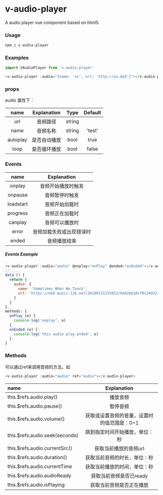 # v-audio-player
A audio player vue component based on html5.


### Usage

``` javascript
npm i v-audio-player
```

### Examples

``` javascript
import VAudioPlayer from 'v-audio-player'

<v-audio-player :audio="{name: 'xx', url: 'http://xx.mp3'}"></v-audio-player>

```

### props

audio 属性下：

| name | Explanation | Type | Default |
|:---:|:---:|:---:|:---:|
| url | 音频路径 | string |  |
| name | 音频名称 | string | 'test' |
| autoplay | 是否自动播放 | bool | true |
| loop | 是否循环播放 | bool | false |

### Events

|   name    |       Explanation        |
| :-------: | :----------------------: |
|  onplay   |    音频开始播放时触发    |
|  onpause  |      音频暂停时触发      |
| loadstart |      音频开始加载时      |
| progress  |      音频正在加载时      |
|  canplay  |      音频可以播放时      |
|   error   | 音频加载失败或出现错误时 |
|   ended   |       音频播放结束       |

##### Events Example

``` javascript
<v-audio-player :audio="audio" @onplay="onPlay" @ended="onEnded"></v-audio-player>
// ...
data () {
  return {
    audio: {
      name: 'Sometimes When We Touch',
      url: 'https://m10.music.126.net/20190131155852/8e02bb18cf0c24d323a249f7a02c44d2/ymusic/d6cf/96c1/b821/010fafb2cdc7de46b5ad675137b235bd.mp3'
    }
  }
},
methods: {
  onPlay (e) {
    console.log('onplay', e)
  },
  onEnded (e) {
    console.log('this audio play ended', e)
  }
}

```

### Methods
可以通过ref来调用音频的方法，如
``` javascript
<v-audio-player :audio="audio" ref="audio"></v-audio-player>
```


|   name    |       Explanation        |
| :------- | :----------------------: |
|  this.$refs.audio.play()   | 播放音频 |
|  this.$refs.audio.pause()  | 暂停音频 |
| this.$refs.audio.volume() | 获取或设置音频的音量，设置时的值范围是：0~1 |
| this.$refs.audio.seek(seconds)  | 跳到指定时间开始播放，单位：秒 |
|  this.$refs.audio.currentSrc()  | 获取当前播放的音频url |
|   this.$refs.audio.duration()  | 获取当前音频的时长，单位：秒 |
|   this.$refs.audio.currentTime  | 获取当前播放的时间，单位：秒 |
|   this.$refs.audio.audioReady  | 获取当前音频是否已ready |
|   this.$refs.audio.isPlaying  | 获取当前音频是否正在播放 |
